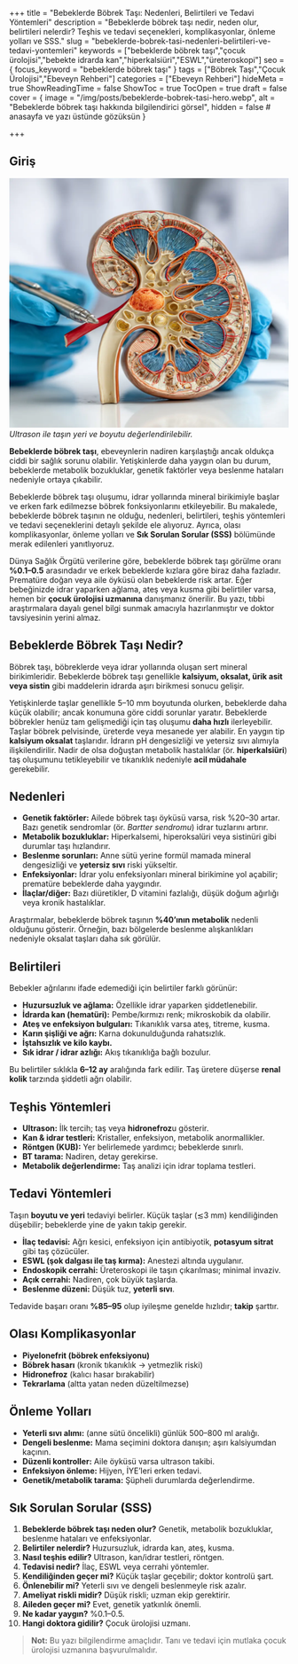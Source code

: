 +++
title = "Bebeklerde Böbrek Taşı: Nedenleri, Belirtileri ve Tedavi Yöntemleri"
description = "Bebeklerde böbrek taşı nedir, neden olur, belirtileri nelerdir? Teşhis ve tedavi seçenekleri, komplikasyonlar, önleme yolları ve SSS."
slug = "bebeklerde-bobrek-tasi-nedenleri-belirtileri-ve-tedavi-yontemleri"
keywords = ["bebeklerde böbrek taşı","çocuk ürolojisi","bebekte idrarda kan","hiperkalsiüri","ESWL","üreteroskopi"]
seo = { focus_keyword = "bebeklerde böbrek taşı" }
tags = ["Böbrek Taşı","Çocuk Ürolojisi","Ebeveyn Rehberi"]
categories = ["Ebeveyn Rehberi"]
hideMeta = true
ShowReadingTime = false
ShowToc = true
TocOpen = true
draft = false
cover = { 
  image = "/img/posts/bebeklerde-bobrek-tasi-hero.webp",
  alt = "Bebeklerde böbrek taşı hakkında bilgilendirici görsel",
  hidden = false        # anasayfa ve yazı üstünde gözüksün
}

+++

## Giriş

<img src="/img/posts/bebeklerde-bobrek-tasi-ultrason.webp" 
     alt="Bebeklerde böbrek taşı ultrason görüntüsü" 
     loading="lazy" width="800" height="450" />
<em>Ultrason ile taşın yeri ve boyutu değerlendirilebilir.</em>

**Bebeklerde böbrek taşı**, ebeveynlerin nadiren karşılaştığı ancak oldukça ciddi bir sağlık sorunu olabilir. Yetişkinlerde daha yaygın olan bu durum, bebeklerde metabolik bozukluklar, genetik faktörler veya beslenme hataları nedeniyle ortaya çıkabilir.

Bebeklerde böbrek taşı oluşumu, idrar yollarında mineral birikimiyle başlar ve erken fark edilmezse böbrek fonksiyonlarını etkileyebilir. Bu makalede, bebeklerde böbrek taşının ne olduğu, nedenleri, belirtileri, teşhis yöntemleri ve tedavi seçeneklerini detaylı şekilde ele alıyoruz. Ayrıca, olası komplikasyonlar, önleme yolları ve **Sık Sorulan Sorular (SSS)** bölümünde merak edilenleri yanıtlıyoruz.

Dünya Sağlık Örgütü verilerine göre, bebeklerde böbrek taşı görülme oranı **%0.1–0.5** arasındadır ve erkek bebeklerde kızlara göre biraz daha fazladır. Prematüre doğan veya aile öyküsü olan bebeklerde risk artar. Eğer bebeğinizde idrar yaparken ağlama, ateş veya kusma gibi belirtiler varsa, hemen bir **çocuk ürolojisi uzmanına** danışmanız önerilir. Bu yazı, tıbbi araştırmalara dayalı genel bilgi sunmak amacıyla hazırlanmıştır ve doktor tavsiyesinin yerini almaz.

## Bebeklerde Böbrek Taşı Nedir?

Böbrek taşı, böbreklerde veya idrar yollarında oluşan sert mineral birikimleridir. Bebeklerde böbrek taşı genellikle **kalsiyum, oksalat, ürik asit veya sistin** gibi maddelerin idrarda aşırı birikmesi sonucu gelişir.

Yetişkinlerde taşlar genellikle 5–10 mm boyutunda olurken, bebeklerde daha küçük olabilir; ancak konumuna göre ciddi sorunlar yaratır. Bebeklerde böbrekler henüz tam gelişmediği için taş oluşumu **daha hızlı** ilerleyebilir. Taşlar böbrek pelvisinde, üreterde veya mesanede yer alabilir. En yaygın tip **kalsiyum oksalat** taşlarıdır. İdrarın pH dengesizliği ve yetersiz sıvı alımıyla ilişkilendirilir. Nadir de olsa doğuştan metabolik hastalıklar (ör. **hiperkalsiüri**) taş oluşumunu tetikleyebilir ve tıkanıklık nedeniyle **acil müdahale** gerekebilir.

## Nedenleri

- **Genetik faktörler:** Ailede böbrek taşı öyküsü varsa, risk %20–30 artar. Bazı genetik sendromlar (ör. *Bartter sendromu*) idrar tuzlarını artırır.  
- **Metabolik bozukluklar:** Hiperkalsemi, hiperoksalüri veya sistinüri gibi durumlar taşı hızlandırır.  
- **Beslenme sorunları:** Anne sütü yerine formül mamada mineral dengesizliği ve **yetersiz sıvı** riski yükseltir.  
- **Enfeksiyonlar:** İdrar yolu enfeksiyonları mineral birikimine yol açabilir; prematüre bebeklerde daha yaygındır.  
- **İlaçlar/diğer:** Bazı diüretikler, D vitamini fazlalığı, düşük doğum ağırlığı veya kronik hastalıklar.

Araştırmalar, bebeklerde böbrek taşının **%40’ının metabolik** nedenli olduğunu gösterir. Örneğin, bazı bölgelerde beslenme alışkanlıkları nedeniyle oksalat taşları daha sık görülür.

## Belirtileri

Bebekler ağrılarını ifade edemediği için belirtiler farklı görünür:

- **Huzursuzluk ve ağlama:** Özellikle idrar yaparken şiddetlenebilir.  
- **İdrarda kan (hematüri):** Pembe/kırmızı renk; mikroskobik da olabilir.  
- **Ateş ve enfeksiyon bulguları:** Tıkanıklık varsa ateş, titreme, kusma.  
- **Karın şişliği ve ağrı:** Karna dokunulduğunda rahatsızlık.  
- **İştahsızlık ve kilo kaybı.**  
- **Sık idrar / idrar azlığı:** Akış tıkanıklığa bağlı bozulur.

Bu belirtiler sıklıkla **6–12 ay** aralığında fark edilir. Taş üretere düşerse **renal kolik** tarzında şiddetli ağrı olabilir.

## Teşhis Yöntemleri

- **Ultrason:** İlk tercih; taş veya **hidronefroz**u gösterir.  
- **Kan & idrar testleri:** Kristaller, enfeksiyon, metabolik anormallikler.  
- **Röntgen (KUB):** Yer belirlemede yardımcı; bebeklerde sınırlı.  
- **BT tarama:** Nadiren, detay gerekirse.  
- **Metabolik değerlendirme:** Taş analizi için idrar toplama testleri.

## Tedavi Yöntemleri

Taşın **boyutu ve yeri** tedaviyi belirler. Küçük taşlar (≲3 mm) kendiliğinden düşebilir; bebeklerde yine de yakın takip gerekir.

- **İlaç tedavisi:** Ağrı kesici, enfeksiyon için antibiyotik, **potasyum sitrat** gibi taş çözücüler.  
- **ESWL (şok dalgası ile taş kırma):** Anestezi altında uygulanır.  
- **Endoskopik cerrahi:** Üreteroskopi ile taşın çıkarılması; minimal invaziv.  
- **Açık cerrahi:** Nadiren, çok büyük taşlarda.  
- **Beslenme düzeni:** Düşük tuz, **yeterli sıvı**.

Tedavide başarı oranı **%85–95** olup iyileşme genelde hızlıdır; **takip** şarttır.

## Olası Komplikasyonlar

- **Piyelonefrit (böbrek enfeksiyonu)**  
- **Böbrek hasarı** (kronik tıkanıklık → yetmezlik riski)  
- **Hidronefroz** (kalıcı hasar bırakabilir)  
- **Tekrarlama** (altta yatan neden düzeltilmezse)

## Önleme Yolları

- **Yeterli sıvı alımı:** (anne sütü öncelikli) günlük 500–800 ml aralığı.  
- **Dengeli beslenme:** Mama seçimini doktora danışın; aşırı kalsiyumdan kaçının.  
- **Düzenli kontroller:** Aile öyküsü varsa ultrason takibi.  
- **Enfeksiyon önleme:** Hijyen, İYE’leri erken tedavi.  
- **Genetik/metabolik tarama:** Şüpheli durumlarda değerlendirme.

## Sık Sorulan Sorular (SSS)

1. **Bebeklerde böbrek taşı neden olur?** Genetik, metabolik bozukluklar, beslenme hataları ve enfeksiyonlar.  
2. **Belirtiler nelerdir?** Huzursuzluk, idrarda kan, ateş, kusma.  
3. **Nasıl teşhis edilir?** Ultrason, kan/idrar testleri, röntgen.  
4. **Tedavisi nedir?** İlaç, ESWL veya cerrahi yöntemler.  
5. **Kendiliğinden geçer mi?** Küçük taşlar geçebilir; doktor kontrolü şart.  
6. **Önlenebilir mi?** Yeterli sıvı ve dengeli beslenmeyle risk azalır.  
7. **Ameliyat riskli midir?** Düşük riskli; uzman ekip gerektirir.  
8. **Aileden geçer mi?** Evet, genetik yatkınlık önemli.  
9. **Ne kadar yaygın?** %0.1–0.5.  
10. **Hangi doktora gidilir?** Çocuk ürolojisi uzmanı.

> **Not:** Bu yazı bilgilendirme amaçlıdır. Tanı ve tedavi için mutlaka çocuk ürolojisi uzmanına başvurulmalıdır.
